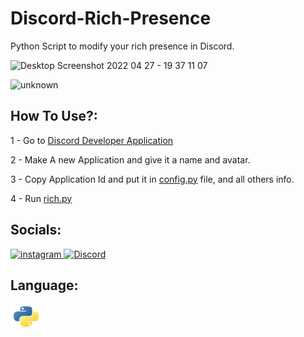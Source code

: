 # Discord-Rich-Presence

Python Script to modify your rich presence in Discord.

![Desktop Screenshot 2022 04 27 - 19 37 11 07](https://user-images.githubusercontent.com/104280578/165573459-7029bd77-db07-4b72-85b8-b29ae97319c4.png)

![unknown](https://user-images.githubusercontent.com/104280578/165574763-e9133606-f697-4378-8ae1-19482c43b332.png)


## How To Use?: 
1 - Go to [Discord Developer Application](https://discord.com/developers/applications)

2 - Make A new Application and give it a name and avatar.

3 - Copy Application Id and put it in [config.py](https://github.com/7q1/Discord-Rich-Presence/blob/main/config.py) file, and all others info.

4 - Run [rich.py](https://github.com/7q1/Discord-Rich-Presence/blob/main/rich.py)

## Socials:

 <a href="https://www.instagram.com/thrudespair/" target="_blank">
   <img class="img" style="height: 40px; width:50px;" src="https://github.com/rahuldkjain/github-profile-readme-generator/blob/master/src/images/icons/Social/instagram.svg" alt="instagram"> </img>
  </a>

  <a href="https://discord.com/users/913666849324007476" target="_blank">
   <img class="img" style="height: 40px; width:50px;" src="https://github.com/rahuldkjain/github-profile-readme-generator/blob/master/src/images/icons/Social/instagram.svg" alt="Discord"> </img>
  </a>

<h2>Language:</h2>
   <a href="https://www.python.org/" target="_blank">
    <img style="height: 40px; width:50px;" src="https://raw.githubusercontent.com/devicons/devicon/master/icons/python/python-original.svg" alt="Python"> </img>
   </a>
